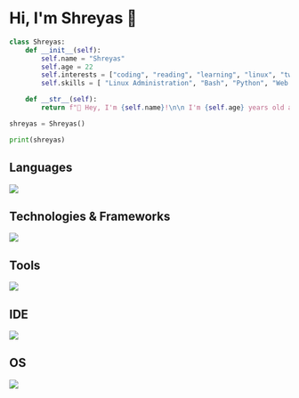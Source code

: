 # Hi, I'm Shreyas 👋

```python
class Shreyas:
    def __init__(self):
        self.name = "Shreyas"
        self.age = 22
        self.interests = ["coding", "reading", "learning", "linux", "tweaking the dev environment"]
        self.skills = [ "Linux Administration", "Bash", "Python", "Web dev", "JavaScript", "C"]

    def __str__(self):
        return f"👋 Hey, I'm {self.name}!\n\n I'm {self.age} years old and passionate about {', '.join(self.interests)}.\n\n💻 My skills include {', '.join(self.skills)}.\n\nLet's connect and build something amazing together!"

shreyas = Shreyas()

print(shreyas)

```

## Languages
<!--- https://skillicons.dev/icons?i=bash,lua,python,c,js,php,postgres&theme=dark&perline=8 --->
<picture>
  <source media="(prefers-color-scheme: dark)" srcset="https://raw.githubusercontent.com/shreyas-a-s/shreyas-a-s/main/assets/languages-dark.svg">
  <source media="(prefers-color-scheme: light)" srcset="https://raw.githubusercontent.com/shreyas-a-s/shreyas-a-s/main/assets/languages-light.svg">
  <img src="https://raw.githubusercontent.com/shreyas-a-s/shreyas-a-s/main/assets/languages-light.svg">
</picture>

## Technologies & Frameworks
<!--- https://skillicons.dev/icons?i=html,css,md,aws&theme=dark&perline=8 --->
<picture>
  <source media="(prefers-color-scheme: dark)" srcset="https://raw.githubusercontent.com/shreyas-a-s/shreyas-a-s/main/assets/tech-and-frameworks-dark.svg">
  <source media="(prefers-color-scheme: light)" srcset="https://raw.githubusercontent.com/shreyas-a-s/shreyas-a-s/main/assets/tech-and-frameworks-light.svg">
  <img src="https://raw.githubusercontent.com/shreyas-a-s/shreyas-a-s/main/assets/tech-and-frameworks-light.svg">
</picture>

## Tools
<!--- https://skillicons.dev/icons?i=git,github,gitlab,obsidian,discord&theme=dark&perline=8 --->
<picture>
  <source media="(prefers-color-scheme: dark)" srcset="https://raw.githubusercontent.com/shreyas-a-s/shreyas-a-s/main/assets/tools-dark.svg">
  <source media="(prefers-color-scheme: light)" srcset="https://raw.githubusercontent.com/shreyas-a-s/shreyas-a-s/main/assets/tools-light.svg">
  <img src="https://raw.githubusercontent.com/shreyas-a-s/shreyas-a-s/main/assets/tools-light.svg">
</picture>

## IDE
<!--- https://skillicons.dev/icons?i=vscode,vscodium,neovim,vim&theme=dark&perline=8 --->
<picture>
  <source media="(prefers-color-scheme: dark)" srcset="https://raw.githubusercontent.com/shreyas-a-s/shreyas-a-s/main/assets/ide-dark.svg">
  <source media="(prefers-color-scheme: light)" srcset="https://raw.githubusercontent.com/shreyas-a-s/shreyas-a-s/main/assets/ide-light.svg">
  <img src="https://raw.githubusercontent.com/shreyas-a-s/shreyas-a-s/main/assets/ide-light.svg">
</picture>

## OS
<!--- https://skillicons.dev/icons?i=linux,debian,nix,redhat,ubuntu,mint,arch,windows&theme=dark&perline=8 --->
<picture>
  <source media="(prefers-color-scheme: dark)" srcset="https://raw.githubusercontent.com/shreyas-a-s/shreyas-a-s/main/assets/os-dark.svg">
  <source media="(prefers-color-scheme: light)" srcset="https://raw.githubusercontent.com/shreyas-a-s/shreyas-a-s/main/assets/os-light.svg">
  <img src="https://raw.githubusercontent.com/shreyas-a-s/shreyas-a-s/main/assets/os-light.svg">
</picture>
